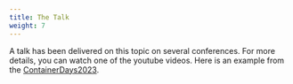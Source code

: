 ```yaml
---
title: The Talk
weight: 7
---
```


A talk has been delivered on this topic on several conferences. For more details, you can watch one of the youtube videos. Here is an example from the [ContainerDays2023](https://www.youtube.com/watch?v=ZC1YwpwVlo0&t=1618s).
